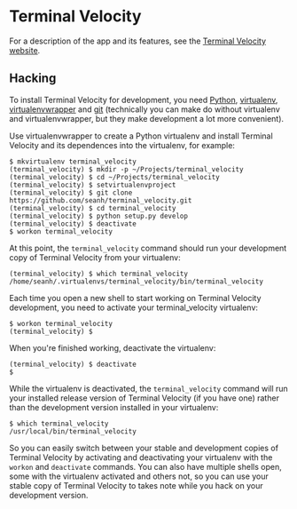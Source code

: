 Terminal Velocity
=================

For a description of the app and its features, see the
[Terminal Velocity website](http://seanh.github.com/terminal_velocity).

Hacking
-------

To install Terminal Velocity for development, you need
[Python](http://www.python.org/), [virtualenv](http://www.virtualenv.org/),
[virtualenvwrapper](http://www.doughellmann.com/projects/virtualenvwrapper/)
and [git](http://git-scm.com/) (technically you can make do without virtualenv
and virtualenvwrapper, but they make development a lot more convenient).

Use virtualenvwrapper to create a Python virtualenv and install Terminal
Velocity and its dependences into the virtualenv, for example:

    $ mkvirtualenv terminal_velocity
    (terminal_velocity) $ mkdir -p ~/Projects/terminal_velocity
    (terminal_velocity) $ cd ~/Projects/terminal_velocity
    (terminal_velocity) $ setvirtualenvproject
    (terminal_velocity) $ git clone https://github.com/seanh/terminal_velocity.git
    (terminal_velocity) $ cd terminal_velocity
    (terminal_velocity) $ python setup.py develop
    (terminal_velocity) $ deactivate
    $ workon terminal_velocity

At this point, the `terminal_velocity` command should run your development copy
of Terminal Velocity from your virtualenv:

    (terminal_velocity) $ which terminal_velocity
    /home/seanh/.virtualenvs/terminal_velocity/bin/terminal_velocity

Each time you open a new shell to start working on Terminal Velocity
development, you need to activate your terminal_velocity virtualenv:

    $ workon terminal_velocity
    (terminal_velocity) $

When you're finished working, deactivate the virtualenv:

    (terminal_velocity) $ deactivate
    $

While the virtualenv is deactivated, the `terminal_velocity` command will run
your installed release version of Terminal Velocity (if you have one) rather
than the development version installed in your virtualenv:

    $ which terminal_velocity
    /usr/local/bin/terminal_velocity

So you can easily switch between your stable and development copies of Terminal
Velocity by activating and deactivating your virtualenv with the `workon` and
`deactivate` commands. You can also have multiple shells open, some with the
virtualenv activated and others not, so you can use your stable copy of
Terminal Velocity to takes note while you hack on your development version.

